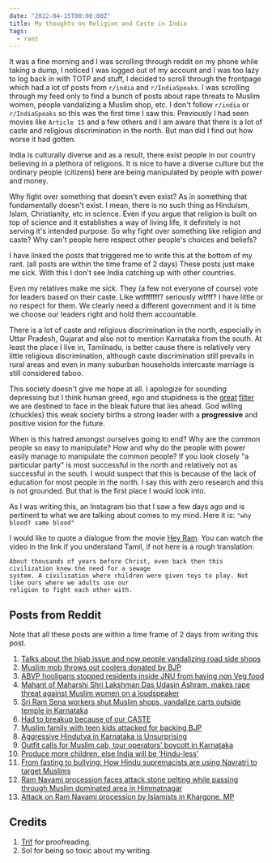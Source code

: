 ```yaml
---
date: "2022-04-15T00:00:00Z"
title: My thoughts on Religion and Caste in India
tags:
  - rant
---
```


It was a fine morning and I was scrolling through reddit on my phone while taking a dump, I noticed
I was logged out of my account and I was too lazy to log back in with TOTP and stuff, I decided to
scroll through the frontpage which had a lot of posts from `r/india` and `r/IndiaSpeaks`. I was
scrolling through my feed only to find a bunch of posts about rape threats to Muslim women, people
vandalizing a Muslim shop, etc. I don't follow `r/india` or `r/IndiaSpeaks` so this was the first
time I saw this. Previously I had seen movies like `Article 15` and a few others and I am aware that
there is a lot of caste and religious discrimination in the north. But man did I find out how worse
it had gotten.

India is culturally diverse and as a result, there exist people in our country believing in a
plethora of religions. It is nice to have a diverse culture but the ordinary people (citizens) here
are being manipulated by people with power and money.

Why fight over something that doesn't even exist? As in something that fundamentally doesn't exist.
I mean, there is no such thing as Hinduism, Islam, Christianity, etc in science. Even if you argue
that religion is built on top of science and it establishes a way of living life, it definitely is
not serving it's intended purpose. So why fight over something like religion and caste? Why can't
people here respect other people's choices and beliefs?

I have linked the posts that triggered me to write this at the bottom of my rant. (all posts are
within the time frame of 2 days) These posts just make me sick. With this I don't see India catching
up with other countries.

Even my relatives make me sick. They (a few not everyone of course) vote for leaders based on their
caste. Like wtfffffff? seriously wtfff? I have little or no respect for them. We clearly need a
different government and it is time we choose our leaders right and hold them accountable.

There is a lot of caste and religious discrimination in the north, especially in Uttar Pradesh,
Gujarat and also not to mention Karnataka from the south. At least the place I live in, Tamilnadu,
is better cause there is relatively very little religious discrimination, although caste
discrimination still prevails in rural areas and even in many suburban households intercaste
marriage is still considered taboo.

This society doesn't give me hope at all. I apologize for sounding depressing but I think human
greed, ego and stupidness is the [great](https://www.nickbostrom.com/extraterrestrial.pdf)
[filter](https://mason.gmu.edu/~rhanson/greatfilter.html) we are destined to face in the bleak
future that lies ahead. God willing (chuckles) this weak society births a strong leader with a
**progressive** and positive vision for the future.

When is this hatred amongst ourselves going to end? Why are the common people so easy to manipulate?
How and why do the people with power easily manage to manipulate the common people? If you look
closely "a particular party" is most successful in the north and relatively not as successful in the
south. I would suspect that this is because of the lack of education for most people in the north. I
say this with zero research and this is not grounded. But that is the first place I would look into.

As I was writing this, an Instagram bio that I saw a few days ago and is pertinent to what we are
talking about comes to my mind. Here it is: `"why blood? same blood"`

I would like to quote a dialogue from the movie [Hey
Ram](https://piped.kavin.rocks/watch?v=-K3DSBg_zdE). You can watch the video in the link if you
understand Tamil, if not here is a rough translation:

```
About thousands of years before Christ, even back then this civilization knew the need for a sewage
system. A civilisation where children were given toys to play. Not like ours where we adults use our
religion to fight each other with.
```

## Posts from Reddit

Note that all these posts are within a time frame of 2 days from writing this post.

1. [Talks about the hijab issue and now people vandalizing road side shops](
   https://www.reddit.com/r/india/comments/u0arne/started_from_hijab_now_its_meat_fruits_autos)
2. [Muslim mob throws out coolers donated by BJP](
   https://www.reddit.com/r/IndiaSpeaks/comments/u0lpht/telangana_muslim_mob_throw_out_coolers_donated_to)
3. [ABVP hooligans stopped residents inside JNU from having non Veg
    food](https://twitter.com/aishe_ghosh/status/1513124156958666754)
4. [Mahant of Maharshi Shri Lakshman Das Udasin Ashram, makes rape threat against Muslim women on a
    loudspeaker](https://www.reddit.com/r/india/comments/tzot36/bajrang_muni_mahant_of_maharshi_shri_lakshman_das)
5. [Sri Ram Sena workers shut Muslim shops, vandalize carts outside temple in Karnataka](
   https://www.reddit.com/r/india/comments/u02sn3/watch_video_sri_ram_sena_workers_shut_muslim)
6. [Had to breakup because of our CASTE](
   https://www.reddit.com/r/india/comments/tzrxek/had_to_breakup_because_of_our_caste_19m)
7. [Muslim family with teen kids attacked for backing BJP](
   https://www.reddit.com/r/india/comments/tzsdw0/uttarakhand_muslim_family_with_teen_kids_attacked)
8. [Aggressive Hindutva in Karnataka is Unsurprising](
   https://www.reddit.com/r/india/comments/tyjcec/aggressive_hindutva_in_karnataka_is_unsurprising)
9. [Outfit calls for Muslim cab, tour operators’ boycott in Karnataka](
   https://www.reddit.com/r/india/comments/tzf0fm/outfit_calls_for_muslim_cab_tour_operators)
10. [Produce more children, else India will be ‘Hindu-less’](
    https://www.reddit.com/r/india/comments/tz38x9/produce_more_children_else_india_will_be)
11. [From fasting to bullying: How Hindu supremacists are using Navratri to target Muslims](
    https://www.reddit.com/r/india/comments/tyyx6j/from_fasting_to_bullying_how_hindu_supremacists)
12. [Ram Navami procession faces attack,stone pelting while passing through Muslim dominated area in
    Himmatnagar](https://www.reddit.com/r/IndiaSpeaks/comments/u0hfbg/after_karauli_rajasthan_kolar_in_karnataka_now)
13. [Attack on Ram Navami procession by Islamists in Khargone, MP](
    https://www.reddit.com/r/IndiaSpeaks/comments/u0lkjl/attack_on_ram_navami_procession_by_islamists_in)

## Credits

1. [Trif](https://github.com/nottrif) for proofreading.
1. Sol for being so toxic about my writing.
